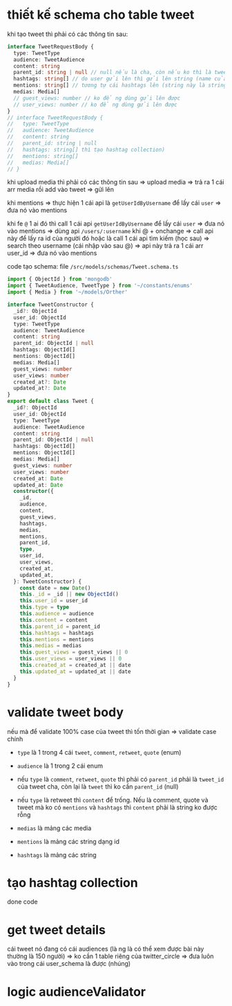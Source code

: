 # thiết kế schema cho table tweet

khi tạo tweet thì phải có các thông tin sau:

```ts
interface TweetRequestBody {
  type: TweetType
  audience: TweetAudience
  content: string
  parent_id: string | null // null nếu là cha, còn nếu ko thì là tweet_id cha dạng string
  hashtags: string[] // do user gửi lên thì gửi lên string (name của hashtags ví dụ #js #react => khi lên api thì tạo hashtag collection)
  mentions: string[] // tương tự cái hashtags lên (string này là string dạng user_id)
  medias: Media[]
  // guest_views: number // ko để ng dùng gửi lên được
  // user_views: number // ko để ng dùng gửi lên được
}
// interface TweetRequestBody {
//   type: TweetType
//   audience: TweetAudience
//   content: string
//   parent_id: string | null
//   hashtags: string[] thì tạo hashtag collection)
//   mentions: string[]
//   medias: Media[]
// }
```

khi upload media thì phải có các thông tin sau => upload media => trả ra 1 cái arr media rồi add vào tweet => gửi lên

khi mentions => thực hiện 1 cái api là `getUserIdByUsername` để lấy cái `user` => đưa nó vào mentions

khi fe `@` 1 ai đó thì call 1 cái api `getUserIdByUsername` để lấy cái `user` => đưa nó vào mentions => dùng api `/users/:username` khi @ + onchange => call api này để lấy ra id của người đó hoặc là call 1 cái api tìm kiếm (học sau) => search theo username (cái nhập vào sau @) => api này trả ra 1 cái arr user_id => đưa nó vào mentions

code tạo schema: file `/src/models/schemas/Tweet.schema.ts`

```ts
import { ObjectId } from 'mongodb'
import { TweetAudience, TweetType } from '~/constants/enums'
import { Media } from '~/models/Orther'

interface TweetConstructor {
  _id?: ObjectId
  user_id: ObjectId
  type: TweetType
  audience: TweetAudience
  content: string
  parent_id: ObjectId | null
  hashtags: ObjectId[]
  mentions: ObjectId[]
  medias: Media[]
  guest_views: number
  user_views: number
  created_at?: Date
  updated_at?: Date
}
export default class Tweet {
  _id?: ObjectId
  user_id: ObjectId
  type: TweetType
  audience: TweetAudience
  content: string
  parent_id: ObjectId | null
  hashtags: ObjectId[]
  mentions: ObjectId[]
  medias: Media[]
  guest_views: number
  user_views: number
  created_at: Date
  updated_at: Date
  constructor({
    _id,
    audience,
    content,
    guest_views,
    hashtags,
    medias,
    mentions,
    parent_id,
    type,
    user_id,
    user_views,
    created_at,
    updated_at,
  }: TweetConstructor) {
    const date = new Date()
    this._id = _id || new ObjectId()
    this.user_id = user_id
    this.type = type
    this.audience = audience
    this.content = content
    this.parent_id = parent_id
    this.hashtags = hashtags
    this.mentions = mentions
    this.medias = medias
    this.guest_views = guest_views || 0
    this.user_views = user_views || 0
    this.created_at = created_at || date
    this.updated_at = updated_at || date
  }
}
```

# validate tweet body

nếu mà để validate 100% case của tweet thì tốn thời gian => validate case chính

- `type` là 1 trong 4 cái `tweet`, `comment`, `retweet`, `quote` (enum)

- `audience` là 1 trong 2 cái enum

- nếu `type` là `comment`, `retweet`, `quote` thì phải có `parent_id` phải là `tweet_id` của tweet cha, còn lại là `tweet` thì ko cần `parent_id` (null)

- nếu `type` là retweet thì `content` để trống. Nếu là comment, quote và tweet mà ko có `mentions` và `hashtags` thì `content` phải là string ko được rỗng
- `medias` là mảng các media
- `mentions` là mảng các string dạng id
- `hashtags` là mảng các string

# tạo hashtag collection

done code

# get tweet details

cái tweet nó đang có cái audiences (là ng là có thể xem được bài này thường là 150 người) => ko cần 1 table riêng của twitter_circle => đưa luôn vào trong cái user_schema là được (nhúng)

# logic audienceValidator
